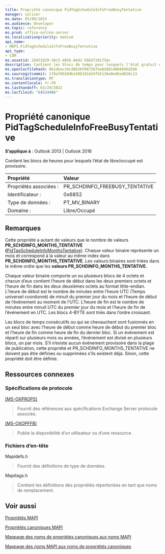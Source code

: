 ```yaml
---
title: Propriété canonique PidTagScheduleInfoFreeBusyTentative
manager: soliver
ms.date: 03/09/2015
ms.audience: Developer
ms.topic: reference
ms.prod: office-online-server
ms.localizationpriority: medium
api_name:
- MAPI.PidTagScheduleInfoFreeBusyTentative
api_type:
- COM
ms.assetid: 28453d29-30c5-405b-84d2-5bb5f281756c
description: Contient les blocs de temps pour lesquels l’état gratuit est provisoire pour Outlook 2013 ou Outlook 2016.
ms.openlocfilehash: 661deac34cd0b36f067567be8dd814868696d2b6
ms.sourcegitcommit: 1f8a789204b2498101d24fb5136e8ed6ad026c13
ms.translationtype: MT
ms.contentlocale: fr-FR
ms.lasthandoff: 03/29/2022
ms.locfileid: "64524486"
---
```

# <a name="pidtagscheduleinfofreebusytentative-canonical-property"></a>Propriété canonique PidTagScheduleInfoFreeBusyTentative

  
  
**S’applique à** : Outlook 2013 | Outlook 2016 
  
Contient les blocs de heures pour lesquels l’état de libre/occupé est provisoire.
  
|Propriété |Valeur |
|:-----|:-----|
|Propriétés associées :  <br/> |PR_SCHDINFO_FREEBUSY_TENTATIVE  <br/> |
|Identificateur :  <br/> |0x6852  <br/> |
|Type de données :  <br/> |PT_MV_BINARY  <br/> |
|Domaine :  <br/> |Libre/Occupé  <br/> |
   
## <a name="remarks"></a>Remarques

Cette propriété a autant de valeurs que le nombre de valeurs **PR_SCHDINFO_MONTHS_TENTATIVE (**[PidTagScheduleInfoMonthsTentative](pidtagscheduleinfomonthstentative-canonical-property.md)). Chaque valeur binaire représente un mois et correspond à la valeur au même index dans **PR_SCHDINFO_MONTHS_TENTATIVE**. Les valeurs binaires sont triées dans le même ordre que les **valeurs PR_SCHDINFO_MONTHS_TENTATIVE.**
  
Chaque valeur binaire comporte un ou plusieurs blocs de 4 octets et chacun d’eux contient l’heure de début dans les deux premiers octets et l’heure de fin dans les deux deuxièmes octets au format little-endian. L’heure de début est le nombre de minutes entre l’heure UTC (Temps universel coordonné) de minuit du premier jour du mois et l’heure de début de l’événement au moment de l’UTC. L’heure de fin est le nombre de minutes entre minuit UTC du premier jour du mois et l’heure de fin de l’événement en UTC. Les blocs 4-BYTE sont triés dans l’ordre croissant.
  
Les blocs de temps consécutifs ou qui se chevauchent sont fusionnés en un seul bloc avec l’heure de début comme heure de début du premier bloc et l’heure de fin comme heure de fin du dernier bloc. Si un événement est réparti sur plusieurs mois ou années, l’événement est divisé en plusieurs blocs, un par mois. S’il n’existe aucun événement provisoire dans la plage de publication,  cette propriété et PR_SCHDINFO_MONTHS_TENTATIVE ne doivent pas être définies ou supprimées s’ils existent déjà. Sinon, cette propriété doit être définie. 
  
## <a name="related-resources"></a>Ressources connexes

### <a name="protocol-specifications"></a>Spécifications de protocole

[[MS-OXPROPS]](https://msdn.microsoft.com/library/f6ab1613-aefe-447d-a49c-18217230b148%28Office.15%29.aspx)
  
> Fournit des références aux spécifications Exchange Server protocole associés.
    
[[MS-OXOPFFB]](https://msdn.microsoft.com/library/1a527299-7211-4d27-a74c-b69bd0746320%28Office.15%29.aspx)
  
> Publie la disponibilité d’un utilisateur ou d’une ressource.
    
### <a name="header-files"></a>Fichiers d’en-tête

Mapidefs.h
  
> Fournit des définitions de type de données.
    
Mapitags.h
  
> Contient les définitions des propriétés répertoriées en tant que noms de remplacement.
    
## <a name="see-also"></a>Voir aussi



[Propriétés MAPI](mapi-properties.md)
  
[Propriétés canoniques MAPI](mapi-canonical-properties.md)
  
[Mappage des noms de propriétés canoniques aux noms MAPI](mapping-canonical-property-names-to-mapi-names.md)
  
[Mappage des noms MAPI aux noms de propriétés canoniques](mapping-mapi-names-to-canonical-property-names.md)

